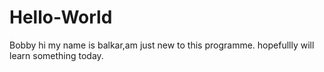 # Hello-World
Bobby
hi my name is balkar,am just new to this programme.
hopefullly will learn something today.
